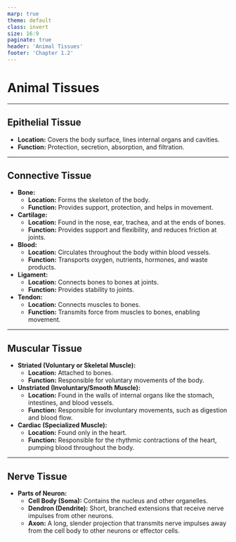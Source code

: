 ```yaml
---
marp: true
theme: default
class: invert
size: 16:9
paginate: true
header: 'Animal Tissues'
footer: 'Chapter 1.2'
---
```


# Animal Tissues

---

## Epithelial Tissue

*   **Location:** Covers the body surface, lines internal organs and cavities.
*   **Function:** Protection, secretion, absorption, and filtration.

---

## Connective Tissue

*   **Bone:**
    *   **Location:** Forms the skeleton of the body.
    *   **Function:** Provides support, protection, and helps in movement.
*   **Cartilage:**
    *   **Location:** Found in the nose, ear, trachea, and at the ends of bones.
    *   **Function:** Provides support and flexibility, and reduces friction at joints.
*   **Blood:**
    *   **Location:** Circulates throughout the body within blood vessels.
    *   **Function:** Transports oxygen, nutrients, hormones, and waste products.
*   **Ligament:**
    *   **Location:** Connects bones to bones at joints.
    *   **Function:** Provides stability to joints.
*   **Tendon:**
    *   **Location:** Connects muscles to bones.
    *   **Function:** Transmits force from muscles to bones, enabling movement.

---

## Muscular Tissue

*   **Striated (Voluntary or Skeletal Muscle):**
    *   **Location:** Attached to bones.
    *   **Function:** Responsible for voluntary movements of the body.
*   **Unstriated (Involuntary/Smooth Muscle):**
    *   **Location:** Found in the walls of internal organs like the stomach, intestines, and blood vessels.
    *   **Function:** Responsible for involuntary movements, such as digestion and blood flow.
*   **Cardiac (Specialized Muscle):**
    *   **Location:** Found only in the heart.
    *   **Function:** Responsible for the rhythmic contractions of the heart, pumping blood throughout the body.

---

## Nerve Tissue

*   **Parts of Neuron:**
    *   **Cell Body (Soma):** Contains the nucleus and other organelles.
    *   **Dendron (Dendrite):** Short, branched extensions that receive nerve impulses from other neurons.
    *   **Axon:** A long, slender projection that transmits nerve impulses away from the cell body to other neurons or effector cells.
